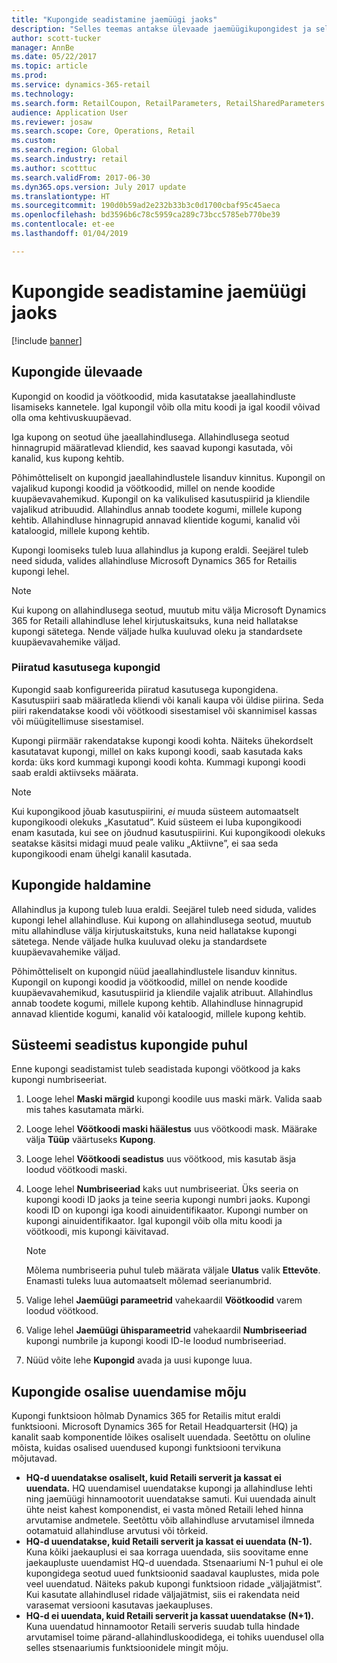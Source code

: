 ```yaml
---
title: "Kupongide seadistamine jaemüügi jaoks"
description: "Selles teemas antakse ülevaade jaemüügikupongidest ja selgitatakse, kuidas neid seadistada."
author: scott-tucker
manager: AnnBe
ms.date: 05/22/2017
ms.topic: article
ms.prod: 
ms.service: dynamics-365-retail
ms.technology: 
ms.search.form: RetailCoupon, RetailParameters, RetailSharedParameters
audience: Application User
ms.reviewer: josaw
ms.search.scope: Core, Operations, Retail
ms.custom: 
ms.search.region: Global
ms.search.industry: retail
ms.author: scotttuc
ms.search.validFrom: 2017-06-30
ms.dyn365.ops.version: July 2017 update
ms.translationtype: HT
ms.sourcegitcommit: 190d0b59ad2e232b33b3c0d1700cbaf95c45aeca
ms.openlocfilehash: bd3596b6c78c5959ca289c73bcc5785eb770be39
ms.contentlocale: et-ee
ms.lasthandoff: 01/04/2019

---
```


# <a name="set-up-coupons-for-retail-sales"></a>Kupongide seadistamine jaemüügi jaoks

[!include [banner](includes/banner.md)]

## <a name="overview-of-coupons"></a>Kupongide ülevaade

Kupongid on koodid ja vöötkoodid, mida kasutatakse jaeallahindluste lisamiseks kannetele. Igal kupongil võib olla mitu koodi ja igal koodil võivad olla oma kehtivuskuupäevad.

Iga kupong on seotud ühe jaeallahindlusega. Allahindlusega seotud hinnagrupid määratlevad kliendid, kes saavad kupongi kasutada, või kanalid, kus kupong kehtib.

Põhimõtteliselt on kupongid jaeallahindlustele lisanduv kinnitus. Kupongil on vajalikud kupongi koodid ja vöötkoodid, millel on nende koodide kuupäevavahemikud. Kupongil on ka valikulised kasutuspiirid ja kliendile vajalikud atribuudid. Allahindlus annab toodete kogumi, millele kupong kehtib. Allahindluse hinnagrupid annavad klientide kogumi, kanalid või kataloogid, millele kupong kehtib.

Kupongi loomiseks tuleb luua allahindlus ja kupong eraldi. Seejärel tuleb need siduda, valides allahindluse Microsoft Dynamics 365 for Retailis kupongi lehel.

> [!NOTE]
> Kui kupong on allahindlusega seotud, muutub mitu välja Microsoft Dynamics 365 for Retaili allahindluse lehel kirjutuskaitsuks, kuna neid hallatakse kupongi sätetega. Nende väljade hulka kuuluvad oleku ja standardsete kuupäevavahemike väljad.

### <a name="limited-use-coupons"></a>Piiratud kasutusega kupongid

Kupongid saab konfigureerida piiratud kasutusega kupongidena. Kasutuspiiri saab määratleda kliendi või kanali kaupa või üldise piirina. Seda piiri rakendatakse koodi või vöötkoodi sisestamisel või skannimisel kassas või müügitellimuse sisestamisel.

Kupongi piirmäär rakendatakse kupongi koodi kohta. Näiteks ühekordselt kasutatavat kupongi, millel on kaks kupongi koodi, saab kasutada kaks korda: üks kord kummagi kupongi koodi kohta. Kummagi kupongi koodi saab eraldi aktiivseks määrata.

> [!NOTE]
> Kui kupongikood jõuab kasutuspiirini, *ei* muuda süsteem automaatselt kupongikoodi olekuks „Kasutatud”. Kuid süsteem ei luba kupongikoodi enam kasutada, kui see on jõudnud kasutuspiirini. Kui kupongikoodi olekuks seatakse käsitsi midagi muud peale valiku „Aktiivne”, ei saa seda kupongikoodi enam ühelgi kanalil kasutada.

## <a name="managing-coupons"></a>Kupongide haldamine

Allahindlus ja kupong tuleb luua eraldi. Seejärel tuleb need siduda, valides kupongi lehel allahindluse. Kui kupong on allahindlusega seotud, muutub mitu allahindluse välja kirjutuskaitstuks, kuna neid hallatakse kupongi sätetega. Nende väljade hulka kuuluvad oleku ja standardsete kuupäevavahemike väljad.

Põhimõtteliselt on kupongid nüüd jaeallahindlustele lisanduv kinnitus. Kupongil on kupongi koodid ja vöötkoodid, millel on nende koodide kuupäevavahemikud, kasutuspiirid ja kliendile vajalik atribuut. Allahindlus annab toodete kogumi, millele kupong kehtib. Allahindluse hinnagrupid annavad klientide kogumi, kanalid või kataloogid, millele kupong kehtib.

## <a name="system-setup-for-coupons"></a>Süsteemi seadistus kupongide puhul

Enne kupongi seadistamist tuleb seadistada kupongi vöötkood ja kaks kupongi numbriseeriat.

1. Looge lehel **Maski märgid** kupongi koodile uus maski märk. Valida saab mis tahes kasutamata märki.
2. Looge lehel **Vöötkoodi maski häälestus** uus vöötkoodi mask. Määrake välja **Tüüp** väärtuseks **Kupong**.
3. Looge lehel **Vöötkoodi seadistus** uus vöötkood, mis kasutab äsja loodud vöötkoodi maski.
4. Looge lehel **Numbriseeriad** kaks uut numbriseeriat. Üks seeria on kupongi koodi ID jaoks ja teine seeria kupongi numbri jaoks. Kupongi koodi ID on kupongi iga koodi ainuidentifikaator. Kupongi number on kupongi ainuidentifikaator. Igal kupongil võib olla mitu koodi ja vöötkoodi, mis kupongi käivitavad.

    > [!NOTE]
    > Mõlema numbriseeria puhul tuleb määrata väljale **Ulatus** valik **Ettevõte**. Enamasti tuleks luua automaatselt mõlemad seerianumbrid.

5. Valige lehel **Jaemüügi parameetrid** vahekaardil **Vöötkoodid** varem loodud vöötkood.
6. Valige lehel **Jaemüügi ühisparameetrid** vahekaardil **Numbriseeriad** kupongi numbrile ja kupongi koodi ID-le loodud numbriseeriad.
7. Nüüd võite lehe **Kupongid** avada ja uusi kuponge luua.

## <a name="the-effect-of-partial-updates-on-coupons"></a>Kupongide osalise uuendamise mõju

Kupongi funktsioon hõlmab Dynamics 365 for Retailis mitut eraldi funktsiooni. Microsoft Dynamics 365 for Retail Headquartersit (HQ) ja kanalit saab komponentide lõikes osaliselt uuendada. Seetõttu on oluline mõista, kuidas osalised uuendused kupongi funktsiooni tervikuna mõjutavad.

- **HQ-d uuendatakse osaliselt, kuid Retaili serverit ja kassat ei uuendata.** HQ uuendamisel uuendatakse kupongi ja allahindluse lehti ning jaemüügi hinnamootorit uuendatakse samuti. Kui uuendada ainult ühte neist kahest komponendist, ei vasta mõned Retaili lehed hinna arvutamise andmetele. Seetõttu võib allahindluse arvutamisel ilmneda ootamatuid allahindluse arvutusi või tõrkeid.
- **HQ-d uuendatakse, kuid Retaili serverit ja kassat ei uuendata (N-1).** Kuna kõiki jaekauplusi ei saa korraga uuendada, siis soovitame enne jaekaupluste uuendamist HQ-d uuendada. Stsenaariumi N-1 puhul ei ole kupongidega seotud uued funktsioonid saadaval kauplustes, mida pole veel uuendatud. Näiteks pakub kupongi funktsioon ridade „väljajätmist”. Kui kasutate allahindlusel ridade väljajätmist, siis ei rakendata neid varasemat versiooni kasutavas jaekaupluses.
- **HQ-d ei uuendata, kuid Retaili serverit ja kassat uuendatakse (N+1).** Kuna uuendatud hinnamootor Retaili serveris suudab tulla hindade arvutamisel toime pärand-allahindluskoodidega, ei tohiks uuendusel olla selles stsenaariumis funktsioonidele mingit mõju.

